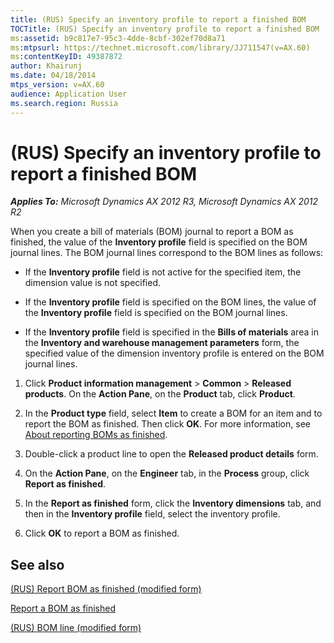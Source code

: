 ```yaml
---
title: (RUS) Specify an inventory profile to report a finished BOM
TOCTitle: (RUS) Specify an inventory profile to report a finished BOM
ms:assetid: b9c817e7-95c3-4dde-8cbf-302ef70d8a71
ms:mtpsurl: https://technet.microsoft.com/library/JJ711547(v=AX.60)
ms:contentKeyID: 49387872
author: Khairunj
ms.date: 04/18/2014
mtps_version: v=AX.60
audience: Application User
ms.search.region: Russia
---
```


# (RUS) Specify an inventory profile to report a finished BOM 


_**Applies To:** Microsoft Dynamics AX 2012 R3, Microsoft Dynamics AX 2012 R2_

When you create a bill of materials (BOM) journal to report a BOM as finished, the value of the **Inventory profile** field is specified on the BOM journal lines. The BOM journal lines correspond to the BOM lines as follows:

  - If the **Inventory profile** field is not active for the specified item, the dimension value is not specified.

  - If the **Inventory profile** field is specified on the BOM lines, the value of the **Inventory profile** field is specified on the BOM journal lines.

  - If the **Inventory profile** field is specified in the **Bills of materials** area in the **Inventory and warehouse management parameters** form, the specified value of the dimension inventory profile is entered on the BOM journal lines.

<!-- end list -->

1.  Click **Product information management** \> **Common** \> **Released products**. On the **Action Pane**, on the **Product** tab, click **Product**.

2.  In the **Product type** field, select **Item** to create a BOM for an item and to report the BOM as finished. Then click **OK**. For more information, see [About reporting BOMs as finished](about-reporting-boms-as-finished.md).

3.  Double-click a product line to open the **Released product details** form.

4.  On the **Action Pane**, on the **Engineer** tab, in the **Process** group, click **Report as finished**.

5.  In the **Report as finished** form, click the **Inventory dimensions** tab, and then in the **Inventory profile** field, select the inventory profile.

6.  Click **OK** to report a BOM as finished.

## See also

[(RUS) Report BOM as finished (modified form)](https://technet.microsoft.com/library/jj733179\(v=ax.60\))

[Report a BOM as finished](report-a-bom-as-finished.md)

[(RUS) BOM line (modified form)](https://technet.microsoft.com/library/jj711372\(v=ax.60\))

  


